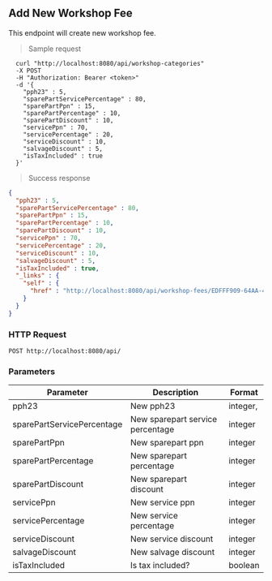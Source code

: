 ## Add New Workshop Fee
This endpoint will create new workshop fee.

> Sample request

```shell
  curl "http://localhost:8080/api/workshop-categories"
  -X POST
  -H "Authorization: Bearer <token>"
  -d '{
    "pph23" : 5,
    "sparePartServicePercentage" : 80,
    "sparePartPpn" : 15,
    "sparePartPercentage" : 10,
    "sparePartDiscount" : 10,
    "servicePpn" : 70,
    "servicePercentage" : 20,
    "serviceDiscount" : 10,
    "salvageDiscount" : 5,
    "isTaxIncluded" : true
  }'
```

> Success response

```json
{
  "pph23" : 5,
  "sparePartServicePercentage" : 80,
  "sparePartPpn" : 15,
  "sparePartPercentage" : 10,
  "sparePartDiscount" : 10,
  "servicePpn" : 70,
  "servicePercentage" : 20,
  "serviceDiscount" : 10,
  "salvageDiscount" : 5,
  "isTaxIncluded" : true,
  "_links" : {
    "self" : {
      "href" : "http://localhost:8080/api/workshop-fees/EDFFF909-64AA-4A7B-807E-77A7875F805C"
    }
  }
}
```

### HTTP Request

`POST http://localhost:8080/api/`

###  Parameters

Parameter | Description | Format
--------- | ----------- | ---------
pph23 | New pph23 | integer,
sparePartServicePercentage | New sparepart service percentage | integer
sparePartPpn | New sparepart ppn | integer
sparePartPercentage | New sparepart percentage | integer
sparePartDiscount | New sparepart discount | integer
servicePpn | New service ppn | integer
servicePercentage | New service percentage | integer
serviceDiscount | New service discount | integer
salvageDiscount | New salvage discount | integer
isTaxIncluded | Is tax included? | boolean
